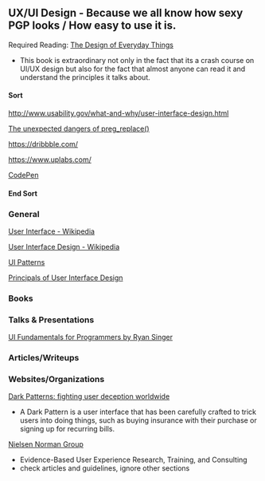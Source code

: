 ## UX/UI Design - Because we all know how sexy PGP looks / How easy to use it is.

Required Reading: [The Design of Everyday Things](http://www.jnd.org/books/design-of-everyday-things-revised.html)
* This book is extraordinary not only in the fact that its a crash course on UI/UX design but also for the fact that almost anyone can read it and understand the principles it talks about.




#### Sort

http://www.usability.gov/what-and-why/user-interface-design.html

[The unexpected dangers of preg_replace()](https://bitquark.co.uk/blog/2013/07/23/the_unexpected_dangers_of_preg_replace)


https://dribbble.com/

https://www.uplabs.com/

[CodePen](https://codepen.io/#)
#### End Sort


### General


[User Interface - Wikipedia](https://en.wikipedia.org/wiki/User_interface)

[User Interface Design - Wikipedia](https://en.wikipedia.org/wiki/User_interface_design)

[UI Patterns](http://ui-patterns.com/)

[Principals of User Interface Design](https://en.wikipedia.org/wiki/Principles_of_user_interface_design)


### Books



### Talks & Presentations

[UI Fundamentals for Programmers by Ryan Singer](https://vimeo.com/6702766)



### Articles/Writeups




### Websites/Organizations

[Dark Patterns: fighting user deception worldwide](http://darkpatterns.org/)
* A Dark Pattern is a user interface that has been carefully crafted to trick users into doing things, such as buying insurance with their purchase or signing up for recurring bills.


[Nielsen Norman Group](http://www.nngroup.com)
* Evidence-Based User Experience Research, Training, and Consulting
* check articles and guidelines, ignore other sections